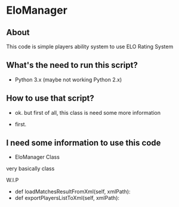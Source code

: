 EloManager
==

About
--

This code is simple players ability system to use ELO Rating System

What's the need to run this script?
--

- Python 3.x (maybe not working Python 2.x)

How to use that script?
--

- ok. but first of all, this class is need some more information

- first.

I need some information to use this code
--

- EloManager Class

very basically class

W.I.P

- def loadMatchesResultFromXml(self, xmlPath):
- def exportPlayersListToXml(self, xmlPath):
